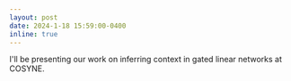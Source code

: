 ```yaml
---
layout: post
date: 2024-1-18 15:59:00-0400
inline: true
---
```


I'll be presenting our work on inferring context in gated linear networks at COSYNE.